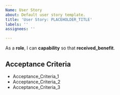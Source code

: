 ```yaml
---
Name: User Story
about: Default user story template.
title: 'User Story: PLACEHOLDER_TITLE'
labels: ''
assignees: ''

---
```


As a **role**, I can **capability** so that **received_benefit**.

## Acceptance Criteria

- Acceptance_Criteria_1
- Acceptance_Criteria_2
- Acceptance_Criteria_3
